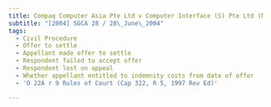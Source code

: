 ```yaml
---
title: Compaq Computer Asia Pte Ltd v Computer Interface (S) Pte Ltd (No 2)
subtitle: "[2004] SGCA 28 / 28\_June\_2004"
tags:
  - Civil Procedure
  - Offer to settle
  - Appellant made offer to settle
  - Respondent failed to accept offer
  - Respondent lost on appeal
  - Whether appellant entitled to indemnity costs from date of offer
  - 'O 22A r 9 Rules of Court (Cap 322, R 5, 1997 Rev Ed)'

---
```


